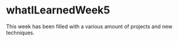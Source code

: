 # whatILearnedWeek5
This week has been filled with a various amount of projects and new techniques.
